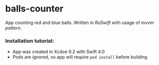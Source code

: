 # balls-counter
App counting red and blue balls. Written in *RxSwift* with usage of *mvvm pattern*.

### Installation tutorial:
- App was created in Xcdoe 9.2 with Swift 4.0
- Pods are ignored, so app will require `pod install` before building

